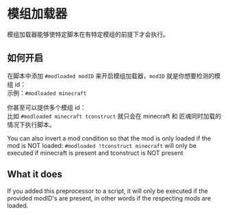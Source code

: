 # 模组加载器

模组加载器能够使特定脚本在有特定模组的前提下才会执行。

## 如何开启
在脚本中添加 `#modloaded modID` 来开启模组加载器，`modID` 就是你想要检测的模组 id：  
示例：`#modloaded minecraft`

你甚至可以提供多个模组 id：  
比如 `#modloaded minecraft tconstruct` 就只会在 minecraft 和 匠魂同时加载的情况下执行脚本。

You can also invert a mod condition so that the mod is only loaded if the mod is NOT loaded:
`#modloaded !tconstruct minecraft` will only be executed if minecraft is present and tconstruct is NOT present

## What it does
If you added this preprocessor to a script, it will only be executed if the provided modID's are present, in other words if the respecting mods are loaded.
